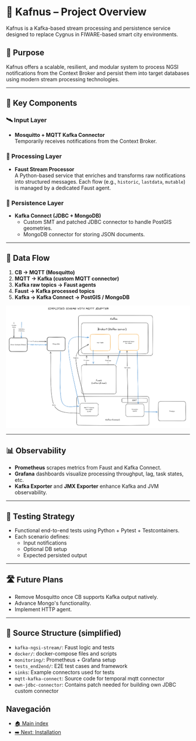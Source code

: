 # 📘 Kafnus – Project Overview

Kafnus is a Kafka-based stream processing and persistence service designed to replace Cygnus in FIWARE-based smart city environments.

## 🎯 Purpose

Kafnus offers a scalable, resilient, and modular system to process NGSI notifications from the Context Broker and persist them into target databases using modern stream processing technologies.

---

## 🧩 Key Components

### 🛰️ Input Layer
- **Mosquitto + MQTT Kafka Connector**  
  Temporarily receives notifications from the Context Broker.

### 🧠 Processing Layer
- **Faust Stream Processor**  
  A Python-based service that enriches and transforms raw notifications into structured messages. Each flow (e.g., `historic`, `lastdata`, `mutable`) is managed by a dedicated Faust agent.

### 💾 Persistence Layer
- **Kafka Connect (JDBC + MongoDB)**  
  - Custom SMT and patched JDBC connector to handle PostGIS geometries.
  - MongoDB connector for storing JSON documents.

---

## 🔄 Data Flow

1. **CB → MQTT (Mosquitto)**  
2. **MQTT → Kafka (custom MQTT connector)**  
3. **Kafka raw topics → Faust agents**  
4. **Faust → Kafka processed topics**  
5. **Kafka → Kafka Connect → PostGIS / MongoDB**

![Simplified Temporal Schema with Mosquitto](/doc/SimplifiedTemporalSchema.png)

---

## 📊 Observability

- **Prometheus** scrapes metrics from Faust and Kafka Connect.
- **Grafana** dashboards visualize processing throughput, lag, task states, etc.
- **Kafka Exporter** and **JMX Exporter** enhance Kafka and JVM observability.

---

## 🧪 Testing Strategy

- Functional end-to-end tests using Python + Pytest + Testcontainers.
- Each scenario defines:
  - Input notifications
  - Optional DB setup
  - Expected persisted output

---

## 🛣️ Future Plans

- Remove Mosquitto once CB supports Kafka output natively.
- Advance Mongo's functionality.
- Implement HTTP agent.

---

## 📂 Source Structure (simplified)

- `kafka-ngsi-stream/`: Faust logic and tests
- `docker/`: docker-compose files and scripts
- `monitoring/`: Prometheus + Grafana setup
- `tests_end2end/`: E2E test cases and framework
- `sinks`: Example connectors used for tests
- `mqtt-kafka-connect`: Source code for temporal mqtt connector
- `own-jdbc-connector`: Contains patch needed for building own JDBC custom connector

## Navegación

- [🏠 Main index](../README.md#documentation)
- [➡️ Next: Installation](/doc/01_installation.md)
